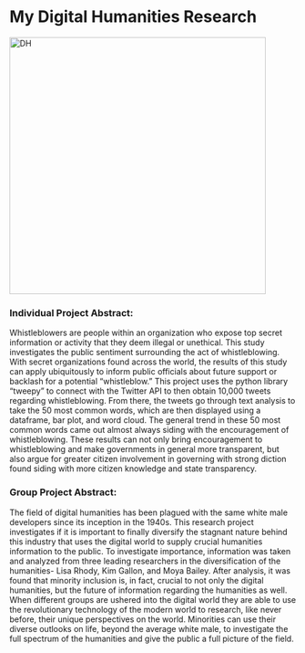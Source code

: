 # My Digital Humanities Research


<img src="https://user-images.githubusercontent.com/65969450/85213025-98abad00-b31e-11ea-9c72-a9a3767ac04d.jpg" alt="DH" width="450"/>


### Individual Project Abstract:

Whistleblowers are people within an organization who expose top secret information or activity that they deem illegal or unethical. This study investigates the public sentiment surrounding the act of whistleblowing.  With secret organizations found across the world, the results of this study can apply ubiquitously to inform public officials about future support or backlash for a potential “whistleblow.” This project uses the python library “tweepy” to connect with the Twitter API to then obtain 10,000 tweets regarding whistleblowing. From there, the tweets go through text analysis to take the 50 most common words, which are then displayed using a dataframe, bar plot, and word cloud. The general trend in these 50 most common words came out almost always siding with the encouragement of whistleblowing. These results can not only bring encouragement to whistleblowing and make governments in general more transparent, but also argue for greater citizen involvement in governing with strong diction found siding with more citizen knowledge and state transparency.

### Group Project Abstract:

The field of digital humanities has been plagued with the same white male developers since its inception in the 1940s. This research project investigates if it is important to finally diversify the stagnant nature behind this industry that uses the digital world to supply crucial humanities information to the public. To investigate importance, information was taken and analyzed from three leading researchers in the diversification of the humanities- Lisa Rhody, Kim Gallon, and Moya Bailey. After analysis, it was found that minority inclusion is, in fact, crucial to not only the digital humanities, but the future of information regarding the humanities as well. When different groups are ushered into the digital world they are able to use the revolutionary technology of the modern world to research, like never before, their unique perspectives on the world. Minorities can use their diverse outlooks on life, beyond the average white male, to investigate the full spectrum of the humanities and give the public a full picture of the field. 

